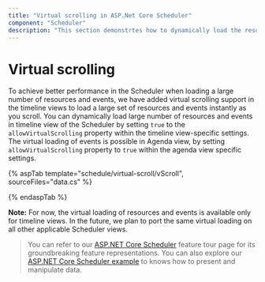 ```yaml
---
title: "Virtual scrolling in ASP.Net Core Scheduler"
component: "Scheduler"
description: "This section demonstrtes how to dynamically load the resources and events as you scroll through the scheduler"
---
```


# Virtual scrolling

To achieve better performance in the Scheduler when loading a large number of resources and events, we have added virtual scrolling support in the timeline views to load a large set of resources and events instantly as you scroll. You can dynamically load large number of resources and events in timeline view of the Scheduler by setting `true` to the `allowVirtualScrolling` property within the timeline view-specific settings. The virtual loading of events is possible in Agenda view, by setting `allowVirtualScrolling` property to `true` within the agenda view specific settings.

{% aspTab template="schedule/virtual-scroll/vScroll", sourceFiles="data.cs"  %}

{% endaspTab %}

**Note:** For now, the virtual loading of resources and events is available only for timeline views. In the future, we plan to port the same virtual loading on all other applicable Scheduler views.

> You can refer to our [ASP.NET Core Scheduler](https://www.syncfusion.com/aspnet-core-ui-controls/scheduler) feature tour page for its groundbreaking feature representations. You can also explore our [ASP.NET Core Scheduler example](https://ej2.syncfusion.com/aspnetcore/Schedule/Overview#/material) to knows how to present and manipulate data.

